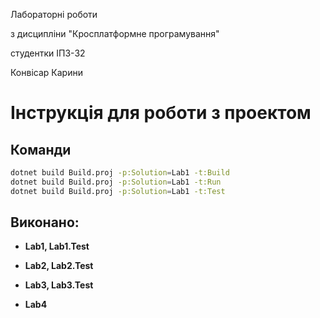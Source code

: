 Лабораторні роботи

з дисципліни "Кросплатформне програмування"

студентки ІПЗ-32

Конвісар Карини

# Інструкція для роботи з проектом

## **Команди**

```bash
dotnet build Build.proj -p:Solution=Lab1 -t:Build
dotnet build Build.proj -p:Solution=Lab1 -t:Run
dotnet build Build.proj -p:Solution=Lab1 -t:Test

```

## Виконано:

- **Lab1, Lab1.Test**

- **Lab2, Lab2.Test**

- **Lab3, Lab3.Test**

- **Lab4**
